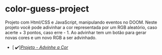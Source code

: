# color-guess-project

Projeto com Html/CSS e JavaScript, manipulando eventos no DOOM.
Neste projeto você pode adivinhar a cor representada por um RGB aleatório, caso acerte + 3 pontos, caso erre - 1.
Ao advinhar tem um botão para gerar novas cores e um novo RGB a ser advinhado.

- [ ✔️]_[Projeto - Advinhe a Cor](https://lucas-fer.github.io/color-guess-project/)_
